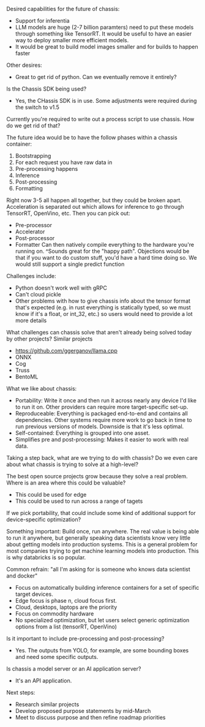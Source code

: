 Desired capabilities for the future of chassis:
 * Support for inferentia
 * LLM models are huge (2-7 billion paramters) need to put these models through something like TensorRT. It would be useful to have an easier way to deploy smaller more efficient models.
 * It would be great to build model images smaller and for builds to happen faster

Other desires:
 * Great to get rid of python. Can we eventually remove it entirely?

Is the Chassis SDK being used?
 * Yes, the CHassis SDK is in use. Some adjustments were required during the switch to v1.5 

Currently you're required to write out a process script to use chassis. How do we get rid of that?

The future idea would be to have the follow phases within a chassis container:
1. Bootstrapping
2. For each request you have raw data in
3. Pre-processing happens
4. Inference
5. Post-processing
6. Formatting

Right now 3-5 all happen all together, but they could be broken apart.
Acceleration is separated out which allows for inference to go through TensorRT, OpenVino, etc. Then you can pick out:
 * Pre-processor
 * Accelerator
 * Post-processor
 * Formatter
Can then natively compile everything to the hardware you're running on.
^Sounds great for the "happy path". Objections would be that if you want to do custom stuff, you'd have a hard time doing so.
We would still support a single predict function

Challenges include:
 * Python doesn't work well with gRPC
 * Can't cloud pickle
 * Other problems with how to give chassis info about the tensor format that's expected (e.g. in rust everything is statically typed, so we must know if it's a float, or int_32, etc.) so users would need to provide a lot more details

 What challenges can chassis solve that aren't already being solved today by other projects? Similar projects
 * https://github.com/ggerganov/llama.cpp
 * ONNX
 * Cog
 * Truss
 * BentoML

 What we like about chassis:
 * Portability: Write it once and then run it across nearly any device I'd like to run it on. Other providers can require more target-specific set-up.
 * Reproduceable: Everything is packaged end-to-end and contains all dependencies. Other systems require more work to go back in time to run previous versions of models. Downside is that it's less optimal.
 * Self-contained: Everything is grouped into one asset.
 * Simplifies pre and post-processing: Makes it easier to work with real data.

Taking a step back, what are we trying to do with chassis? Do we even care about what chassis is trying to solve at a high-level?

The best open source projects grow because they solve a real problem. Where is an area where this could be valuable?
 * This could be used for edge
 * This could be used to run across a range of tagets

 If we pick portability, that could include some kind of additional support for device-specific optimization?

Something important: Build once, run anywhere. The real value is being able to run it anywhere, but generally speaking data scientists know very little about getting models into production systems. This is a general problem for most companies trying to get machine learning models into production. This is why databricks is so popular.

Common refrain: "all I'm asking for is someone who knows data scientist and docker"

* Focus on automatically building inference containers for a set of specific target devices.
* Edge focus is phase n, cloud focus first.
* Cloud, desktops, laptops are the priority
* Focus on commodity hardware
* No specialized optimization, but let users select generic optimization options from a list (tensorRT, OpenVino)

Is it important to include pre-processing and post-processing?
 * Yes. The outputs from YOLO, for example, are some bounding boxes and need some specific outputs.

Is chassis a model server or an AI application server?
 * It's an API application.

Next steps:
 * Research similar projects
 * Develop proposed purpose statements by mid-March
 * Meet to discuss purpose and then refine roadmap priorities